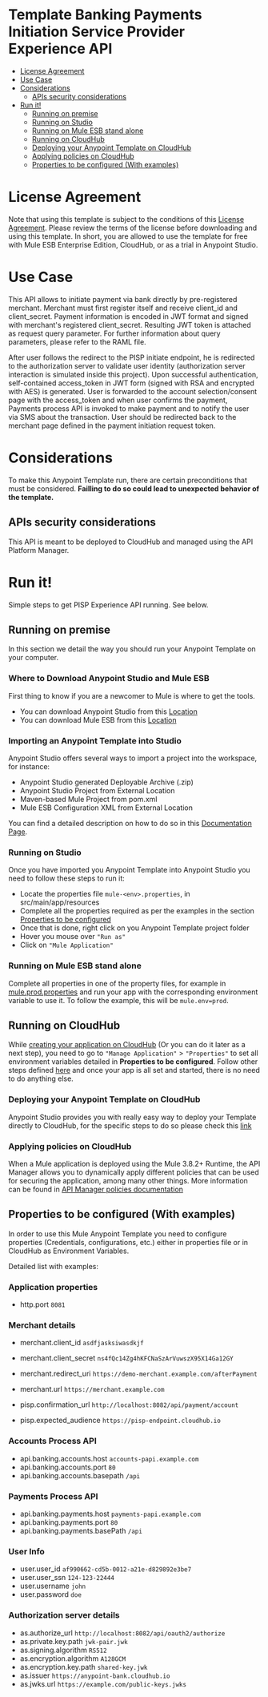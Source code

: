 # Template Banking Payments Initiation Service Provider Experience API

+ [License Agreement](#licenseagreement)
+ [Use Case](#usecase)
+ [Considerations](#considerations)
	* [APIs security considerations](#apissecurityconsiderations)
+ [Run it!](#runit)
	* [Running on premise](#runonopremise)
	* [Running on Studio](#runonstudio)
	* [Running on Mule ESB stand alone](#runonmuleesbstandalone)
	* [Running on CloudHub](#runoncloudhub)
	* [Deploying your Anypoint Template on CloudHub](#deployingyouranypointtemplateoncloudhub)
	* [Applying policies on CloudHub](#applyingpolicies)
	* [Properties to be configured (With examples)](#propertiestobeconfigured)

# License Agreement <a name="licenseagreement"/>
Note that using this template is subject to the conditions of this [License Agreement](AnypointTemplateLicense.pdf).
Please review the terms of the license before downloading and using this template. In short, you are allowed to use the template for free with Mule ESB Enterprise Edition, CloudHub, or as a trial in Anypoint Studio.

# Use Case <a name="usecase"/>
This API allows to initiate payment via bank directly by pre-registered merchant.
Merchant must first register itself and receive client_id and client_secret. Payment information is encoded in JWT format
and signed with merchant's registered client_secret. Resulting JWT token is attached as request query parameter.
For further information about query parameters, please refer to the RAML file.

After user follows the redirect to the PISP initiate endpoint, he is redirected to the authorization server to validate
user identity (authorization server interaction is simulated inside this project). Upon successful authentication, self-contained access_token in JWT form (signed with RSA and encrypted with AES) is generated.
User is forwarded to the account selection/consent page with the access_token and when user confirms the payment, Payments process API is invoked to make payment and to notify the user via SMS about the transaction.
User should be redirected back to the merchant page defined in the payment initiation request token.

# Considerations <a name="considerations"/>

To make this Anypoint Template run, there are certain preconditions that must be considered. **Failling to do so could lead to unexpected behavior of the template.**

## APIs security considerations <a name="apissecurityconsiderations"/>
This API is meant to be deployed to CloudHub and managed using the API Platform Manager.

# Run it! <a name="runit"/>
Simple steps to get PISP Experience API running.
See below.

## Running on premise <a name="runonopremise"/>
In this section we detail the way you should run your Anypoint Template on your computer.


### Where to Download Anypoint Studio and Mule ESB
First thing to know if you are a newcomer to Mule is where to get the tools.

+ You can download Anypoint Studio from this [Location](https://www.mulesoft.com/platform/studio)
+ You can download Mule ESB from this [Location](https://www.mulesoft.com/platform/soa/mule-esb-open-source-esb)

### Importing an Anypoint Template into Studio
Anypoint Studio offers several ways to import a project into the workspace, for instance: 

+ Anypoint Studio generated Deployable Archive (.zip)
+ Anypoint Studio Project from External Location
+ Maven-based Mule Project from pom.xml
+ Mule ESB Configuration XML from External Location

You can find a detailed description on how to do so in this [Documentation Page](https://docs.mulesoft.com/anypoint-studio/v/6/importing-and-exporting-in-studio).

### Running on Studio <a name="runonstudio"/>
Once you have imported you Anypoint Template into Anypoint Studio you need to follow these steps to run it:

+ Locate the properties file `mule-<env>.properties`, in src/main/app/resources
+ Complete all the properties required as per the examples in the section [Properties to be configured](#propertiestobeconfigured)
+ Once that is done, right click on you Anypoint Template project folder 
+ Hover you mouse over `"Run as"`
+ Click on  `"Mule Application"`

### Running on Mule ESB stand alone <a name="runonmuleesbstandalone"/>
Complete all properties in one of the property files, for example in [mule.prod.properties](../master/src/main/resources/mule.prod.properties) and run your app with the corresponding environment variable to use it. To follow the example, this will be `mule.env=prod`. 

## Running on CloudHub <a name="runoncloudhub"/>
While [creating your application on CloudHub](https://docs.mulesoft.com/runtime-manager/hello-world-on-cloudhub) (Or you can do it later as a next step), you need to go to `"Manage Application"` > `"Properties"` to set all environment variables detailed in **Properties to be configured**.
Follow other steps defined [here](#runonpremise) and once your app is all set and started, there is no need to do anything else.

### Deploying your Anypoint Template on CloudHub <a name="deployingyouranypointtemplateoncloudhub"/>
Anypoint Studio provides you with really easy way to deploy your Template directly to CloudHub, for the specific steps to do so please check this [link](https://docs.mulesoft.com/mule-user-guide/v/3.8/deploying#DeployingMuleApplications-DeploytoCloudHub)

### Applying policies on CloudHub <a name="applyingpolicies"/>
When a Mule application is deployed using the Mule 3.8.2+ Runtime, the API Manager allows you to dynamically apply different policies that can be used for securing the application, among many other things. More information can be found in [API Manager policies documentation](https://docs.mulesoft.com/api-manager/using-policies)

## Properties to be configured (With examples) <a name="propertiestobeconfigured"/>
In order to use this Mule Anypoint Template you need to configure properties (Credentials, configurations, etc.) either in properties file or in CloudHub as Environment Variables. 

Detailed list with examples:
### Application properties
+ http.port `8081`

### Merchant details
+ merchant.client_id `asdfjasksiwasdkjf`
+ merchant.client_secret `ns4fQc14Zg4hKFCNaSzArVuwszX95X14Ga12GY`
+ merchant.redirect_uri `https://demo-merchant.example.com/afterPayment`
+ merchant.url `https://merchant.example.com`

+ pisp.confirmation_url `http://localhost:8082/api/payment/account`
+ pisp.expected_audience `https://pisp-endpoint.cloudhub.io`


### Accounts Process API
+ api.banking.accounts.host `accounts-papi.example.com`
+ api.banking.accounts.port `80`
+ api.banking.accounts.basepath `/api`

### Payments Process API
+ api.banking.payments.host `payments-papi.example.com`
+ api.banking.payments.port `80`
+ api.banking.payments.basePath `/api`

### User Info
+ user.user_id `af990662-cd5b-0012-a21e-d829892e3be7`
+ user.user_ssn `124-123-22444`
+ user.username `john`
+ user.password `doe`

### Authorization server details
+ as.authorize_url `http://localhost:8082/api/oauth2/authorize`
+ as.private.key.path `jwk-pair.jwk`
+ as.signing.algorithm `RS512`
+ as.encryption.algorithm `A128GCM`
+ as.encryption.key.path `shared-key.jwk`
+ as.issuer `https://anypoint-bank.cloudhub.io`
+ as.jwks.url `https://example.com/public-keys.jwks`
